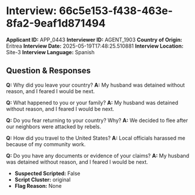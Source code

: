 # Interview: 66c5e153-f438-463e-8fa2-9eaf1d871494
**Applicant ID:** APP_0443
**Interviewer ID:** AGENT_1903
**Country of Origin:** Eritrea
**Interview Date:** 2025-05-19T17:48:25.510881
**Interview Location:** Site-3
**Interview Language:** Spanish

## Question & Responses

**Q:** Why did you leave your country?
**A:** My husband was detained without reason, and I feared I would be next.

**Q:** What happened to you or your family?
**A:** My husband was detained without reason, and I feared I would be next.

**Q:** Do you fear returning to your country? Why?
**A:** We decided to flee after our neighbors were attacked by rebels.

**Q:** How did you travel to the United States?
**A:** Local officials harassed me because of my community work.

**Q:** Do you have any documents or evidence of your claims?
**A:** My husband was detained without reason, and I feared I would be next.

- **Suspected Scripted:** False
- **Script Cluster:** original
- **Flag Reason:** None